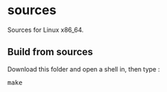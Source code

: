 # sources
Sources for Linux x86_64.

<h2>Build from sources</h2>
Download this folder and open a shell in, then type : <pre>make</pre>
